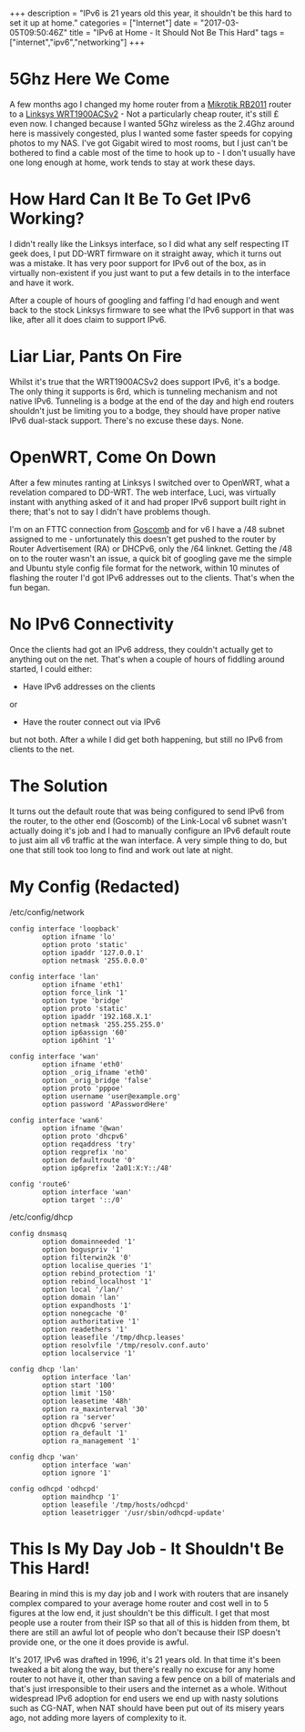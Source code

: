 +++
description = "IPv6 is 21 years old this year, it shouldn't be this hard to set it up at home."
categories = ["Internet"]
date = "2017-03-05T09:50:46Z"
title = "IPv6 at Home - It Should Not Be This Hard"
tags = ["internet","ipv6","networking"]
+++

# 5Ghz Here We Come

A few months ago I changed my home router from a [Mikrotik RB2011](https://www.amazon.co.uk/gp/product/B00I4QFQDI/ref=as_li_tl?ie=UTF8&camp=1634&creative=6738&creativeASIN=B00I4QFQDI&linkCode=as2&tag=karlaustincom-21) router to a [Linksys WRT1900ACSv2](https://www.amazon.co.uk/gp/product/B01562PSIU/ref=as_li_tl?ie=UTF8&camp=1634&creative=6738&creativeASIN=B01562PSIU&linkCode=as2&tag=karlaustincom-21) - Not a particularly cheap router, it's still &pound; even now.  I changed because I wanted 5Ghz wireless as the 2.4Ghz around here is massively congested, plus I wanted some faster speeds for copying photos to my NAS.  I've got Gigabit wired to most rooms, but I just can't be bothered to find a cable most of the time to hook up to - I don't usually have one long enough at home, work tends to stay at work these days.

# How Hard Can It Be To Get IPv6 Working?

I didn't really like the Linksys interface, so I did what any self respecting IT geek does, I put DD-WRT firmware on it straight away, which it turns out was a mistake.  It has very poor support for IPv6 out of the box, as in virtually non-existent if you just want to put a few details in to the interface and have it work.

After a couple of hours of googling and faffing I'd had enough and went back to the stock Linksys firmware to see what the IPv6 support in that was like, after all it does claim to support IPv6.

# Liar Liar, Pants On Fire

Whilst it's true that the WRT1900ACSv2 does support IPv6, it's a bodge.  The only thing it supports is 6rd, which is tunneling mechanism and not native IPv6.  Tunneling is a bodge at the end of the day and high end routers shouldn't just be limiting you to a bodge, they should have proper native IPv6 dual-stack support.  There's no excuse these days. None.

# OpenWRT, Come On Down

After a few minutes ranting at Linksys I switched over to OpenWRT, what a revelation compared to DD-WRT.  The web interface, Luci, was virtually instant with anything asked of it and had proper IPv6 support built right in there; that's not to say I didn't have problems though.

I'm on an FTTC connection from [Goscomb](http://goscomb.net) and for v6 I have a /48 subnet assigned to me - unfortunately this doesn't get pushed to the router by Router Advertisement (RA) or DHCPv6, only the /64 linknet.  Getting the /48 on to the router wasn't an issue, a quick bit of googling gave me the simple and Ubuntu style config file format for the network, within 10 minutes of flashing the router I'd got IPv6 addresses out to the clients.  That's when the fun began.

# No IPv6 Connectivity

Once the clients had got an IPv6 address, they couldn't actually get to anything out on the net.  That's when a couple of hours of fiddling around started, I could either:

* Have IPv6 addresses on the clients

or

* Have the router connect out via IPv6

but not both.  After a while I did get both happening, but still no IPv6 from clients to the net.

# The Solution

It turns out the default route that was being configured to send IPv6 from the router, to the other end (Goscomb) of the Link-Local v6 subnet wasn't actually doing it's job and I had to manually configure an IPv6 default route to just aim all v6 traffic at the wan interface.  A very simple thing to do, but one that still took too long to find and work out late at night.

# My Config (Redacted)

/etc/config/network
~~~~
config interface 'loopback'
        option ifname 'lo'
        option proto 'static'
        option ipaddr '127.0.0.1'
        option netmask '255.0.0.0'

config interface 'lan'
        option ifname 'eth1'
        option force_link '1'
        option type 'bridge'
        option proto 'static'
        option ipaddr '192.168.X.1'
        option netmask '255.255.255.0'
        option ip6assign '60'
        option ip6hint '1'

config interface 'wan'
        option ifname 'eth0'
        option _orig_ifname 'eth0'
        option _orig_bridge 'false'
        option proto 'pppoe'
        option username 'user@example.org'
        option password 'APasswordHere'

config interface 'wan6'
        option ifname '@wan'
        option proto 'dhcpv6'
        option reqaddress 'try'
        option reqprefix 'no'
        option defaultroute '0'
        option ip6prefix '2a01:X:Y::/48'

config 'route6'
        option interface 'wan'
        option target '::/0'
~~~~

/etc/config/dhcp
~~~~
config dnsmasq
        option domainneeded '1'
        option boguspriv '1'
        option filterwin2k '0'
        option localise_queries '1'
        option rebind_protection '1'
        option rebind_localhost '1'
        option local '/lan/'
        option domain 'lan'
        option expandhosts '1'
        option nonegcache '0'
        option authoritative '1'
        option readethers '1'
        option leasefile '/tmp/dhcp.leases'
        option resolvfile '/tmp/resolv.conf.auto'
        option localservice '1'

config dhcp 'lan'
        option interface 'lan'
        option start '100'
        option limit '150'
        option leasetime '48h'
        option ra_maxinterval '30'
        option ra 'server'
        option dhcpv6 'server'
        option ra_default '1'
        option ra_management '1'

config dhcp 'wan'
        option interface 'wan'
        option ignore '1'

config odhcpd 'odhcpd'
        option maindhcp '1'
        option leasefile '/tmp/hosts/odhcpd'
        option leasetrigger '/usr/sbin/odhcpd-update'
~~~~


# This Is My Day Job - It Shouldn't Be This Hard!

Bearing in mind this is my day job and I work with routers that are insanely complex compared to your average home router and cost well in to 5 figures at the low end, it just shouldn't be this difficult.  I get that most people use a router from their ISP so that all of this is hidden from them, bt there are still an awful lot of people who don't because their ISP doesn't provide one, or the one it does provide is awful.

It's 2017, IPv6 was drafted in 1996, it's 21 years old.  In that time it's been tweaked a bit along the way, but there's really no excuse for any home router to not have it, other than saving a few pence on a bill of materials and that's just irresponsible to their users and the internet as a whole.  Without widespread IPv6 adoption for end users we end up with nasty solutions such as CG-NAT, when NAT should have been put out of its misery years ago, not adding more layers of complexity to it.